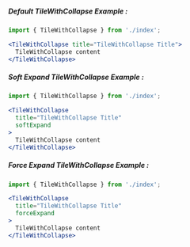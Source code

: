 ##### Default TileWithCollapse Example :
```jsx
import { TileWithCollapse } from './index';

<TileWithCollapse title="TileWithCollapse Title">
  TileWithCollapse content
</TileWithCollapse>
```

##### Soft Expand TileWithCollapse Example :
```jsx
import { TileWithCollapse } from './index';

<TileWithCollapse
  title="TileWithCollapse Title"
  softExpand
>
  TileWithCollapse content
</TileWithCollapse>
```

##### Force Expand TileWithCollapse Example :
```jsx
import { TileWithCollapse } from './index';

<TileWithCollapse
  title="TileWithCollapse Title"
  forceExpand
>
  TileWithCollapse content
</TileWithCollapse>
```
